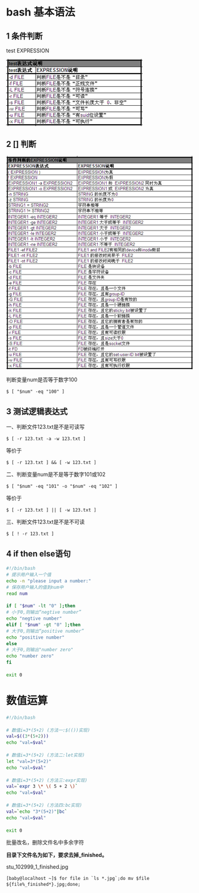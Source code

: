 # bash 基本语法

## 1 条件判断

test EXPRESSION

![img](../img/bash_test.jpg)

## 2 [] 判断

![img](../img/bash_[].jpg)

判断变量num是否等于数字100

```
$ [ "$num" -eq "100" ]
```

## 3 测试逻辑表达式

一、判断文件123.txt是不是可读写

```
$ [ -r 123.txt -a -w 123.txt ]
```

等价于

```
$ [ -r 123.txt ] && [ -w 123.txt ]
```

二、判断变量num是不是等于数字101或102

```
$ [ "$num" -eq "101" -o "$num" -eq "102" ]
```

等价于

```
$ [ -r 123.txt ] || [ -w 123.txt ]
```

三、判断文件123.txt是不是不可读

```
$ [ ! -r 123.txt ]
```

## 4 if then else语句

```bash
#!/bin/bash 
# 提示用户输入一个值 
echo -n "please input a number:"
# 保存用户输入的值到num中 
read num 

if [ "$num" -lt "0" ];then 
# 小于0,则输出“negtive number” 
echo "negtive number" 
elif [ "$num" -gt "0" ];then 
# 大于0,则输出“positive number” 
echo "positive number" 
else
# 大于0,则输出"number zero" 
echo "number zero"
fi

exit 0
```

# **数值运算**

```bash
#!/bin/bash

# 数值i=3*(5+2) (方法一:$(())实现)
val=$((3*(5+2)))
echo "val=$val"

# 数值i=3*(5+2) (方法二:let实现)
let "val=3*(5+2)"
echo "val=$val"

# 数值i=3*(5+2) (方法三:expr实现)
val=`expr 3 \* \( 5 + 2 \)`
echo "val=$val"

# 数值i=3*(5+2) (方法四:bc实现)
val=`echo "3*(5+2)"|bc`
echo "val=$val"

exit 0
```



批量改名，删除文件名中多余字符

**目录下文件名为如下，要求去掉_finished。**

stu_102999_1_finished.jpg

```
[baby@localhost ~]$ for file in `ls *.jpg`;do mv $file ${file%_finished*}.jpg;done;
```